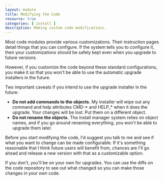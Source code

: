 ```yaml
---
layout: module
title: Modifying the Code
resource: true
categories: [ install ]
description: Making custom code modifications.
---
```


Most code modules provide various customizations.  Their instruction pages detail things that you can configure.  If the system tells you to configure it, then your customizations should be safely kept even when you upgrade to future versions.

However, if you customize the code beyond these standard configurations, you make it so that you won't be able to use the automatic upgrade installers in the future.

Two important caveats if you intend to use the upgrade installer in the future:

* **Do not add commands to the objects.**   My installer will wipe out any command and help attributes CMD-* and HELP_* when it does the upgrade. Your changes will be lost.  Put them on a different object.
* **Do not rename the objects.**   The install manager system relies on object names, and if you go around renaming everything, you won't be able to upgrade them later.

Before you start modifying the code, I'd suggest you talk to me and see if what you want to change can be made configurable.  If it's something reasonable that I think future users will benefit from, chances are I'll go ahead and release a new version with that as a customizable option.

If you don't, you'll be on your own for upgrades. You can use the diffs on the code repository to see out what changed so you can make those changes in your own code.